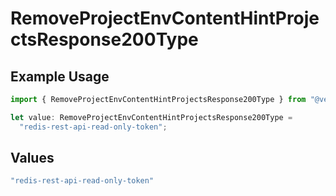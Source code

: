 # RemoveProjectEnvContentHintProjectsResponse200Type

## Example Usage

```typescript
import { RemoveProjectEnvContentHintProjectsResponse200Type } from "@vercel/sdk/models/removeprojectenvop.js";

let value: RemoveProjectEnvContentHintProjectsResponse200Type =
  "redis-rest-api-read-only-token";
```

## Values

```typescript
"redis-rest-api-read-only-token"
```